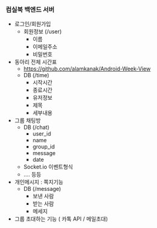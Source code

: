 ### 컴실북 백엔드 서버

- 로그인/회원가입
    - 회원정보 (/user)
        - 이름
        - 이메일주소 
        - 비밀번호 
- 동아리 전체 시간표
    - https://github.com/alamkanak/Android-Week-View
    - DB (/time)
        - 시작시간
        - 종료시간
        - 유저정보
        - 제목
        - 세부내용
- 그룹 채팅방 
    - DB (/chat)
        - user_id
        - name
        - group_id
        - message
        - date
    - Socket.io 이벤트형식
    - …. 등등
- 개인메시지 : 쪽지기능
    - DB (/message)
        - 보낸 사람
        - 받는 사람
        - 메세지
- 그룹 초대하는 기능 ( 카톡 API / 메일초대)

